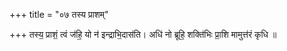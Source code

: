 +++
title = "०७ तस्य प्राशम्"

+++
तस्य॒ प्राशं॒ त्वं ज॑हि॒ यो न॑ इन्द्राभि॒दास॑ति। अधि॑ नो ब्रूहि॒ शक्ति॑भिः प्रा॒शि मामुत्त॑रं कृधि ॥
